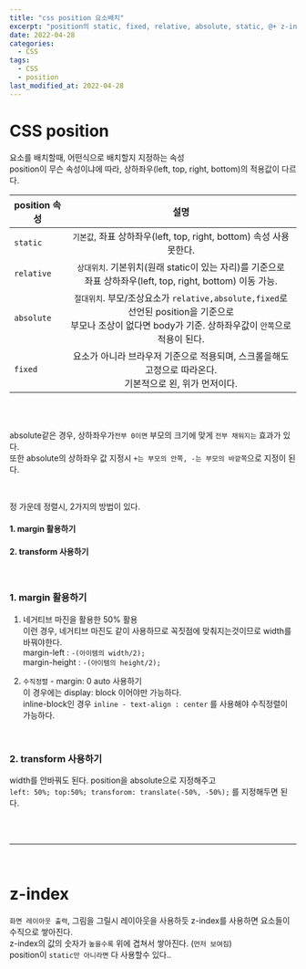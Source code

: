 ```yaml
---
title: "css position 요소배치"
excerpt: "position의 static, fixed, relative, absolute, static, @+ z-index.."
date: 2022-04-28
categories:
  - CSS
tags:
  - CSS
  - position
last_modified_at: 2022-04-28
---
```


# CSS position

요소를 배치할때, 어떤식으로 배치할지 지정하는 속성  
position이 무슨 속성이냐에 따라, 상하좌우(left, top, right, bottom)의 적용값이 다르다.

| position 속성 |                                                                              설명                                                                              |
| ------------- | :------------------------------------------------------------------------------------------------------------------------------------------------------------: |
| `static`      |                                              `기본값`, 좌표 상하좌우(left, top, right, bottom) 속성 사용 못한다.                                               |
| `relative`    |                        `상대위치`. 기본위치(원래 static이 있는 자리)를 기준으로 <Br> 좌표 상하좌우(left, top, right, bottom) 이동 가능.                        |
| `absolute`    | `절대위치`. 부모/조상요소가 `relative,absolute,fixed`로 선언된 position을 기준으로 <Br> 부모나 조상이 없다면 body가 기준. 상하좌우값이 `안쪽`으로 적용이 된다. |
| `fixed`       |                          요소가 아니라 브라우저 기준으로 적용되며, 스크롤을해도 고정으로 따라온다. <br> 기본적으로 왼, 위가 먼저이다.                          |

<Br>

<Br>

absolute같은 경우, 상하좌우가`전부 0이면` 부모의 크기에 맞게 `전부 채워지는` 효과가 있다.  
또한 absolute의 상하좌우 값 지정시 `+는 부모의 안쪽, -는 부모의 바깥쪽`으로 지정이 된다.

<Br>

정 가운데 정렬시, 2가지의 방법이 있다.

#### 1. margin 활용하기

#### 2. transform 사용하기

<br>

### 1. margin 활용하기

1. 네거티브 마진을 활용한 50% 활용  
   이런 경우, 네거티브 마진도 같이 사용하므로 꼭짓점에 맞춰지는것이므로 width를 바꿔야한다.  
   margin-left : `-(아이템의 width/2);`  
   margin-height : `-(아이템의 height/2); `

2. `수직정렬` - margin: 0 auto 사용하기  
   이 경우에는 display: block 이어야만 가능하다.  
   inline-block인 경우 `inline - text-align : center` 를 사용해야 수직정렬이 가능하다.

<br>

### 2. transform 사용하기

width를 안바꿔도 된다. position을 absolute으로 지정해주고  
`left: 50%; top:50%; transforom: translate(-50%, -50%);` 를 지정해두면 된다.

<Br>

<Br>

---

<br>

# z-index

`화면 레이아웃 출력`, 그림을 그릴시 레이아웃을 사용하듯 z-index를 사용하면 요소들이 수직으로 쌓아진다.  
z-index의 값의 숫자가 `높을수록` 위에 겹쳐서 쌓아진다. (`먼저 보여짐`)  
position이 `static만 아니라면` 다 사용할수 있다..
